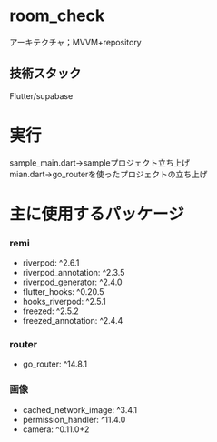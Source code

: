 # room_check
アーキテクチャ；MVVM+repository

## 技術スタック
Flutter/supabase

# 実行
sample_main.dart->sampleプロジェクト立ち上げ</br>
mian.dart->go_routerを使ったプロジェクトの立ち上げ

# 主に使用するパッケージ
### remi
- riverpod: ^2.6.1
- riverpod_annotation: ^2.3.5
- riverpod_generator: ^2.4.0
- flutter_hooks: ^0.20.5
- hooks_riverpod: ^2.5.1
- freezed: ^2.5.2
- freezed_annotation: ^2.4.4

### router
- go_router: ^14.8.1

### 画像
- cached_network_image: ^3.4.1
- permission_handler: ^11.4.0
- camera: ^0.11.0+2